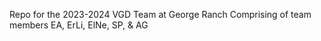 Repo for the 2023-2024 VGD Team at George Ranch
Comprising of team members EA, ErLi, ElNe, SP, & AG

